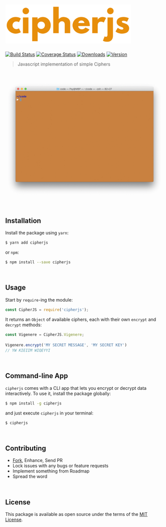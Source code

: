 [<img src='media/logo.png' width='400px' />][github-repo]
=========================================================

[![Build Status][shield-travis]][travis]
[![Coverage Status][shield-coveralls]][coveralls]
[![Downloads][shield-downloads]][npm]
[![Version][shield-version]][npm]


> Javascript implementation of simple Ciphers

<br/>

![CipherJS CLI Demo][cli-demo]

<br/>




## Installation

Install the package using `yarn`:

```bash
$ yarn add cipherjs
```

or `npm`:

```bash
$ npm install --save cipherjs
```

<br/>




## Usage

Start by `require`-ing the module:

```js
const CipherJS = require('cipherjs');
```

It returns an `Object` of available ciphers, each with their own `encrypt` and `decrypt` methods:

```js
const Vigenere = CipherJS.Vigenere;

Vigenere.encrypt('MY SECRET MESSAGE', 'MY SECRET KEY')
// YW KIEIIM WIQEYYI
```

<br/>




## Command-line App

`cipherjs` comes with a CLI app that lets you encrypt or decrypt data interactively. To use it,
install the package globally:

```bash
$ npm install -g cipherjs
```

and just execute `cipherjs` in your terminal:

```bash
$ cipherjs
```

<br/>




## Contributing

 - [Fork][github-fork], Enhance, Send PR
 - Lock issues with any bugs or feature requests
 - Implement something from Roadmap
 - Spread the word

<br/>




## License

This package is available as open source under the terms of the [MIT License][github-license].

<br/>




  [logo]:             media/logo.png
  [cli-demo]:         media/cli.gif

  [npm]:              https://www.npmjs.com/package/cipherjs
  [travis]:           https://travis-ci.org/sheharyarn/cipherjs
  [coveralls]:        https://coveralls.io/github/sheharyarn/cipherjs

  [github-repo]:      https://github.com/sheharyarn/cipherjs
  [github-fork]:      https://github.com/sheharyarn/cipherjs/fork
  [github-license]:   https://github.com/sheharyarn/cipherjs/blob/master/LICENSE

  [shield-travis]:    https://img.shields.io/travis/sheharyarn/cipherjs.svg
  [shield-coveralls]: https://img.shields.io/coveralls/sheharyarn/cipherjs.svg
  [shield-downloads]: https://img.shields.io/npm/dt/cipherjs.svg
  [shield-version]:   https://img.shields.io/npm/v/cipherjs.svg


